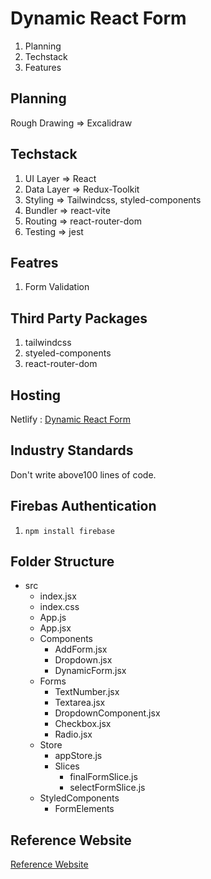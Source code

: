 # Dynamic React Form

1. Planning
2. Techstack
3. Features

## Planning
Rough Drawing => Excalidraw

## Techstack
1. UI Layer => React
2. Data Layer => Redux-Toolkit
3. Styling => Tailwindcss, styled-components
4. Bundler => react-vite
5. Routing => react-router-dom
6. Testing => jest

## Featres
1. Form Validation

## Third Party Packages
1. tailwindcss
2. styeled-components
3. react-router-dom


## Hosting
Netlify : [Dynamic React Form](https://praveen-dynamic-react-form.netlify.app/)

## Industry Standards
Don't write above100 lines of code.

## Firebas Authentication
1. `npm install firebase`

## Folder Structure
* src
    - index.jsx
    - index.css
    - App.js
    - App.jsx
    * Components
        - AddForm.jsx
        - Dropdown.jsx
        - DynamicForm.jsx
    * Forms
        - TextNumber.jsx
        - Textarea.jsx
        - DropdownComponent.jsx
        - Checkbox.jsx
        - Radio.jsx
    * Store
        - appStore.js
        * Slices
            - finalFormSlice.js
            - selectFormSlice.js
    * StyledComponents
        - FormElements        


## Reference Website
[Reference Website](https://dynamic-formsbuild.netlify.app/)